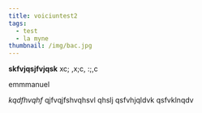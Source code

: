 ```yaml
---
title: voiciuntest2
tags:
  - test
  - la myne
thumbnail: /img/bac.jpg
---
```

**skfvjqsjfvjqsk**
xc; ,x;c, :;,c

emmmanuel

_kqdfhvqhf_
qjfvqjfshvqhsvl qhslj
qsfvhjqldvk
qsfvklnqdv
